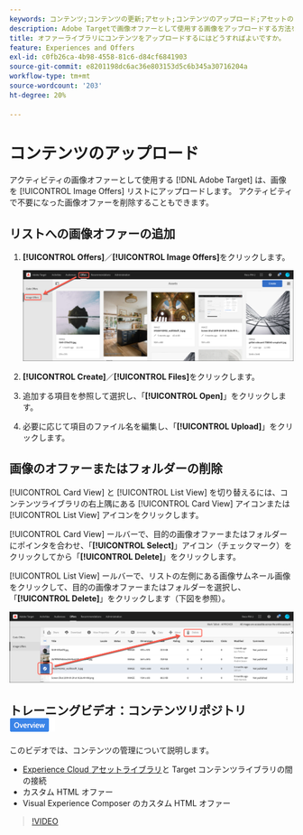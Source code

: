 ```yaml
---
keywords: コンテンツ;コンテンツの更新;アセット;コンテンツのアップロード;アセットのアップロード
description: Adobe Targetで画像オファーとして使用する画像をアップロードする方法を説明します。
title: オファーライブラリにコンテンツをアップロードするにはどうすればよいですか。
feature: Experiences and Offers
exl-id: c0fb26ca-4b98-4558-81c6-d84cf6841903
source-git-commit: e8201198dc6ac36e803153d5c6b345a30716204a
workflow-type: tm+mt
source-wordcount: '203'
ht-degree: 20%

---
```


# コンテンツのアップロード

アクティビティの画像オファーとして使用する [!DNL Adobe Target] は、画像を [!UICONTROL Image Offers] リストにアップロードします。 アクティビティで不要になった画像オファーを削除することもできます。

## リストへの画像オファーの追加

1. **[!UICONTROL Offers]**／**[!UICONTROL Image Offers]**&#x200B;をクリックします。

   ![ オファー/画像オファー ](/help/main/c-experiences/c-manage-content/assets/image-offers-tab.png)

1. **[!UICONTROL Create]**／**[!UICONTROL Files]**&#x200B;をクリックします。
1. 追加する項目を参照して選択し、「**[!UICONTROL Open]**」をクリックします。
1. 必要に応じて項目のファイル名を編集し、「**[!UICONTROL Upload]**」をクリックします。

## 画像のオファーまたはフォルダーの削除

[!UICONTROL Card View] と [!UICONTROL List View] を切り替えるには、コンテンツライブラリの右上隅にある [!UICONTROL Card View] アイコンまたは [!UICONTROL List View] アイコンをクリックします。

[!UICONTROL Card View] ールバーで、目的の画像オファーまたはフォルダーにポインタを合わせ、「**[!UICONTROL Select]**」アイコン（チェックマーク）をクリックしてから「**[!UICONTROL Delete]**」をクリックします。

[!UICONTROL List View] ールバーで、リストの左側にある画像サムネール画像をクリックして、目的の画像オファーまたはフォルダーを選択し、「**[!UICONTROL Delete]**」をクリックします（下図を参照）。

![ 選択した項目を削除 ](/help/main/c-experiences/c-manage-content/assets/delete-image-offer.png)

## トレーニングビデオ：コンテンツリポジトリ ![ 概要バッジ ](/help/main/assets/overview.png)

このビデオでは、コンテンツの管理について説明します。

* [Experience Cloud アセットライブラリ](https://experienceleague.adobe.com/docs/core-services/interface/assets/creative-cloud.html)と Target コンテンツライブラリの間の接続
* カスタム HTML オファー
* Visual Experience Composer のカスタム HTML オファー

>[!VIDEO](https://video.tv.adobe.com/v/17387)

